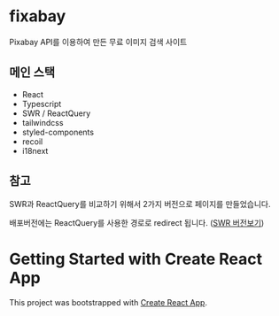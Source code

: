 # fixabay

Pixabay API를 이용하여 만든 무료 이미지 검색 사이트

## 메인 스택

- React
- Typescript
- SWR / ReactQuery
- tailwindcss
- styled-components
- recoil
- i18next

## 참고

SWR과 ReactQuery를 비교하기 위해서 2가지 버전으로 페이지를 만들었습니다.

배포버전에는 ReactQuery를 사용한 경로로 redirect 됩니다. ([SWR 버전보기]("https://sweetmilkys.github.io/fixabay/swr"))

# Getting Started with Create React App

This project was bootstrapped with [Create React App](https://github.com/facebook/create-react-app).
